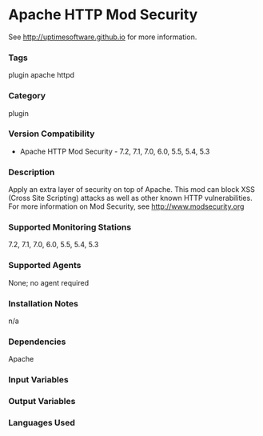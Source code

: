 # Apache HTTP Mod Security

See http://uptimesoftware.github.io for more information.

### Tags 
 plugin   apache   httpd  

### Category

plugin

### Version Compatibility


  
* Apache HTTP Mod Security - 7.2, 7.1, 7.0, 6.0, 5.5, 5.4, 5.3
  


### Description
Apply an extra layer of security on top of Apache. This mod can block XSS (Cross Site Scripting) attacks as well as other known HTTP vulnerabilities. For more information on Mod Security, see http://www.modsecurity.org


### Supported Monitoring Stations

7.2, 7.1, 7.0, 6.0, 5.5, 5.4, 5.3

### Supported Agents
None; no agent required

### Installation Notes
<p>n/a</p>


### Dependencies
<p>Apache</p>


### Input Variables


### Output Variables



### Languages Used

